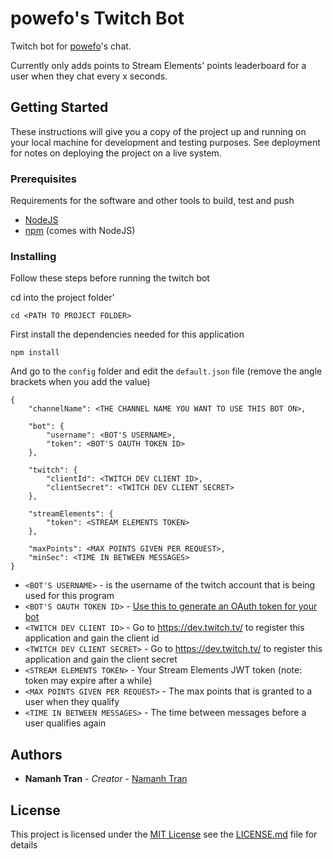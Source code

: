 # powefo's Twitch Bot
Twitch bot for [powefo](https://www.twitch.tv/powefo)'s chat.

Currently only adds points to Stream Elements' points leaderboard for a user when they chat every x seconds.

## Getting Started

These instructions will give you a copy of the project up and running on
your local machine for development and testing purposes. See deployment
for notes on deploying the project on a live system.

### Prerequisites

Requirements for the software and other tools to build, test and push 
- [NodeJS](https://nodejs.org/en/download/)
- [npm](https://nodejs.org/en/download/) (comes with NodeJS)

### Installing

Follow these steps before running the twitch bot

cd into the project folder'

    cd <PATH TO PROJECT FOLDER>

First install the dependencies needed for this application

    npm install

And go to the `config` folder and edit the `default.json` file (remove the angle brackets when you add the value)

    {
        "channelName": <THE CHANNEL NAME YOU WANT TO USE THIS BOT ON>,

        "bot": {
            "username": <BOT'S USERNAME>,
            "token": <BOT'S OAUTH TOKEN ID>
        },

        "twitch": {
            "clientId": <TWITCH DEV CLIENT ID>,
            "clientSecret": <TWITCH DEV CLIENT SECRET>
        },

        "streamElements": {
            "token": <STREAM ELEMENTS TOKEN>
        },

        "maxPoints": <MAX POINTS GIVEN PER REQUEST>,
        "minSec": <TIME IN BETWEEN MESSAGES>
    }

- `<BOT'S USERNAME>` - is the username of the twitch account that is being used for this program
- `<BOT'S OAUTH TOKEN ID>` - [Use this to generate an OAuth token for your bot](https://twitchapps.com/tmi/)
- `<TWITCH DEV CLIENT ID>` - Go to https://dev.twitch.tv/ to register this application and gain the client id
- `<TWITCH DEV CLIENT SECRET>` - Go to https://dev.twitch.tv/ to register this application and gain the client secret
- `<STREAM ELEMENTS TOKEN>` - Your Stream Elements JWT token (note: token may expire after a while)
- `<MAX POINTS GIVEN PER REQUEST>` - The max points that is granted to a user when they qualify
- `<TIME IN BETWEEN MESSAGES>` - The time between messages before a user qualifies again

## Authors

  - **Namanh Tran** - *Creator* -
    [Namanh Tran](https://github.com/NamanhTran)

## License

This project is licensed under the [MIT License](LICENSE.md) 
see the [LICENSE.md](LICENSE.md) file for
details
